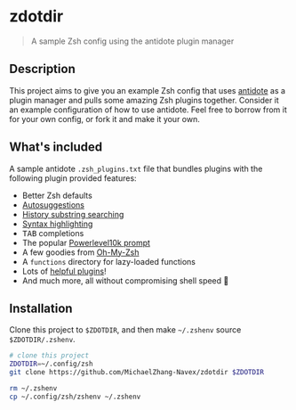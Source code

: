 # zdotdir

> A sample Zsh config using the antidote plugin manager

## Description

This project aims to give you an example Zsh config that uses [antidote] as a plugin manager and pulls some amazing Zsh plugins together. Consider it an example configuration of how to use antidote. Feel free to borrow from it for your own config, or fork it and make it your own.

## What's included

A sample antidote `.zsh_plugins.txt` file that bundles plugins with the following plugin provided features:
- Better Zsh defaults
- [Autosuggestions](https://github.com/zsh-users/zsh-autosuggestions)
- [History substring searching](https://github.com/zsh-users/zsh-history-substring-search)
- [Syntax highlighting](https://github.com/zdharma-continuum/fast-syntax-highlighting)
- <kbd>TAB</kbd> completions
- The popular [Powerlevel10k prompt](https://github.com/romkatv/powerlevel10k)
- A few goodies from [Oh-My-Zsh](https://github.com/ohmyzsh/ohmyzsh)
- A `functions` directory for lazy-loaded functions
- Lots of [helpful plugins](https://github.com/unixorn/awesome-zsh-plugins)!
- And much more, all without compromising shell speed :rocket:

## Installation

Clone this project to `$ZDOTDIR`, and then make `~/.zshenv` source `$ZDOTDIR/.zshenv`.

```zsh
# clone this project
ZDOTDIR=~/.config/zsh
git clone https://github.com/MichaelZhang-Navex/zdotdir $ZDOTDIR

rm ~/.zshenv
cp ~/.config/zsh/zshenv ~/.zshenv
```

[antidote]: https://getantidote.github.io
